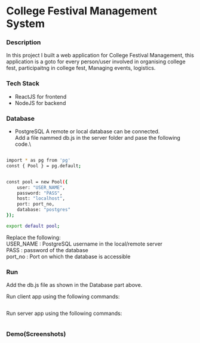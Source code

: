 
# College Festival Management System

### Description

In this project I built a web application for College Festival Management, this application is a goto for every person/user involved in organising college fest, participaitng in college fest, Managing events, logistics.

### Tech Stack

- ReactJS for frontend
- NodeJS for backend

### Database

- PostgreSQL
A remote or local database can be connected.\
Add a file nammed db.js in the server folder and pase the following code.\
```bash

import * as pg from 'pg'
const { Pool } = pg.default;


const pool = new Pool({
    user: "USER_NAME",
    password: "PASS",
    host: "localhost",
    port: port_no,
    database: "postgres"
});

export default pool;

```

Replace the following:\
USER_NAME : PostgreSQL username in the local/remote server\
PASS : password of the database\
port_no : Port on which the database is accessible

### Run

Add the db.js file as shown in the Database part above.

Run client app using the following commands:

```bash


```
Run server app using the following commands:

```bash


```

### Demo(Screenshots)

